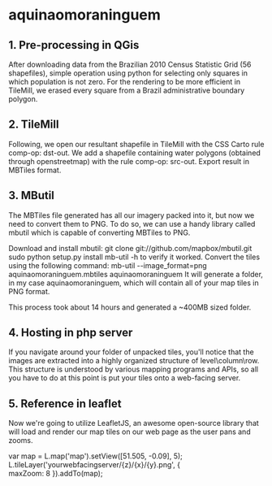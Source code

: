 # aquinaomoraninguem

<h2>1. Pre-processing in QGis</h2>
<p>After downloading data from the <a href="ftp://geoftp.ibge.gov.br/recortes_para_fins_estatisticos/grade_estatistica/censo_2010/"></a>Brazilian 2010 Census Statistic Grid (56 shapefiles), simple operation using python for selecting only squares in which population is not zero. For the rendering to be more efficient in TileMill, we erased every square from a Brazil administrative boundary polygon. </p>

<h2>2. TileMill</h2>
<p>Following, we open our resultant shapefile in TileMill with the CSS Carto rule comp-op: dst-out. We add a shapefile containing water polygons (obtained through openstreetmap) with the rule comp-op: src-out. Export result in MBTiles format.</p>

<h2>3. MButil</h2>
<p>The MBTiles file generated has all our imagery packed into it, but now we need to convert them to PNG. To do so, we can use a handy library called mbutil which is capable of converting MBTiles to PNG.

Download and install mbutil: 
git clone git://github.com/mapbox/mbutil.git
sudo python setup.py install
mb-util -h to verify it worked.
Convert the tiles using the following command: 
mb-util --image_format=png aquinaomoraninguem.mbtiles aquinaomoraninguem
It will generate a folder, in my case aquinaomoraninguem, which will contain all of your map tiles in PNG format. 

This process took about 14 hours and generated a ~400MB sized folder.</p>

<h2>4. Hosting in php server</h2>
<p>If you navigate around your folder of unpacked tiles, you'll notice that the images are extracted into a highly organized structure of level\column\row. This structure is understood by various mapping programs and APIs, so all you have to do at this point is put your tiles onto a web-facing server.</p>

<h2>5. Reference in leaflet</h2>
<p>Now we're going to utilize LeafletJS, an awesome open-source library that will load and render our map tiles on our web page as the user pans and zooms.

var map = L.map('map').setView([51.505, -0.09], 5);  
L.tileLayer('yourwebfacingserver/{z}/{x}/{y}.png', {  
  maxZoom: 8
}).addTo(map);</p>

  
